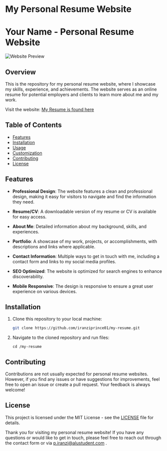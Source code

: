 # My Personal Resume Website
# Your Name - Personal Resume Website

![Website Preview](url_to_website_screenshot_or_image.png)

## Overview

This is the repository for my personal resume website, where I showcase my skills, experience, and achievements. The website serves as an online resume for potential employers and clients to learn more about me and my work.

Visit the website: [My Resume is found here](https://iranziprince01.github.io/my-resume/)

## Table of Contents

- [Features](#features)
- [Installation](#installation)
- [Usage](#usage)
- [Customization](#customization)
- [Contributing](#contributing)
- [License](#license)

## Features

- **Professional Design**: The website features a clean and professional design, making it easy for visitors to navigate and find the information they need.

- **Resume/CV**: A downloadable version of my resume or CV is available for easy access.

- **About Me**: Detailed information about my background, skills, and experiences.

- **Portfolio**: A showcase of my work, projects, or accomplishments, with descriptions and links where applicable.

- **Contact Information**: Multiple ways to get in touch with me, including a contact form and links to my social media profiles.

- **SEO Optimized**: The website is optimized for search engines to enhance discoverability.

- **Mobile Responsive**: The design is responsive to ensure a great user experience on various devices.

## Installation

1. Clone this repository to your local machine:

   ```bash
   git clone https://github.com/iranziprince01/my-resume.git
   ```
2. Navigate to the cloned repository and run files:
   ```
   cd /my-resume
   ```
## Contributing
Contributions are not usually expected for personal resume websites. However, if you find any issues or have suggestions for improvements, feel free to open an issue or create a pull request. Your feedback is always welcome!

## License
This project is licensed under the MIT License - see the [LICENSE](https://opensource.org/license/mit/) file for details.

Thank you for visiting my personal resume website! If you have any questions or would like to get in touch, please feel free to reach out through the contact form or via p.iranzi@alustudent.com .




